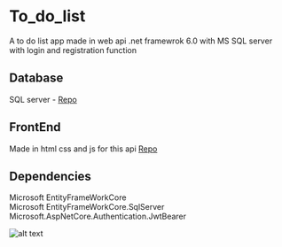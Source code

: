 # To_do_list
A to do list app made in web api .net framewrok 6.0 with MS SQL server with login and registration function

## Database 
SQL server - [Repo](https://github.com/PrakashMandal-IV/To_Do_List_DataBase)

## FrontEnd
Made in html css and js for this api [Repo](https://github.com/PrakashMandal-IV/To_do_list_FrontEnd) 

## Dependencies
Microsoft EntityFrameWorkCore
</br>
Microsoft EntityFrameWorkCore.SqlServer
</br>
Microsoft.AspNetCore.Authentication.JwtBearer

![alt text](Images/)



